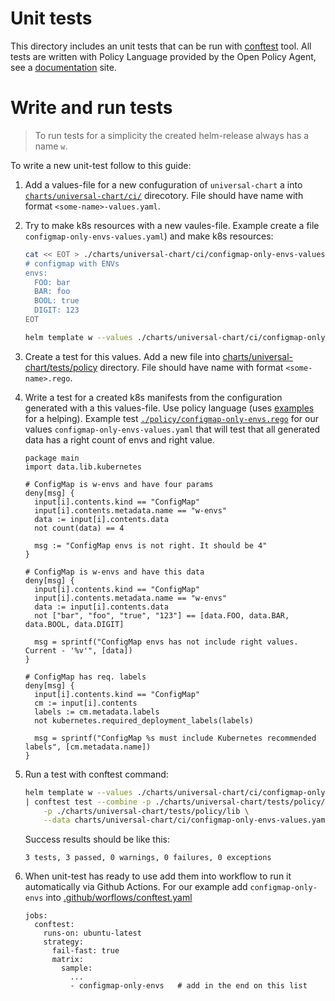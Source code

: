 # Unit tests

This directory includes an unit tests that can be run with [conftest](https://www.conftest.dev/) tool. All tests are written with Policy Language provided by the Open Policy Agent, see a [documentation](https://www.openpolicyagent.org/docs/latest/policy-language/) site.

# Write and run tests

> To run tests for a simplicity the created helm-release always has a name `w`.

To write a new unit-test follow to this guide:

1. Add a values-file for a new confuguration of `universal-chart` a into [`charts/universal-chart/ci/`](../ci/) direcotory. File should have name with format `<some-name>-values.yaml`.

2. Try to make k8s resources with a new vaules-file. Example create a file `configmap-only-envs-values.yaml`) and make k8s resources:
    ```bash
    cat << EOT > ./charts/universal-chart/ci/configmap-only-envs-values.yaml
    # configmap with ENVs
    envs:
      FOO: bar
      BAR: foo
      BOOL: true
      DIGIT: 123
    EOT

    helm template w --values ./charts/universal-chart/ci/configmap-only-envs-values.yaml ./charts/universal-chart/.
    ```

3. Create a test for this values. Add a new file into [charts/universal-chart/tests/policy](./policy/) directory. File should have name with format `<some-name>.rego`.

4. Write a test for a created k8s manifests from the configuration generated with a this values-file. Use policy language (uses [examples](https://www.conftest.dev/examples/) for a helping). Example test [`./policy/configmap-only-envs.rego`](./policy/configmap-only-envs.rego) for our values `configmap-only-envs-values.yaml` that will test that all generated data has a right count of envs and right value.
    ```golang
    package main
    import data.lib.kubernetes

    # ConfigMap is w-envs and have four params
    deny[msg] {
      input[i].contents.kind == "ConfigMap"
      input[i].contents.metadata.name == "w-envs"
      data := input[i].contents.data
      not count(data) == 4

      msg := "ConfigMap envs is not right. It should be 4"
    }

    # ConfigMap is w-envs and have this data
    deny[msg] {
      input[i].contents.kind == "ConfigMap"
      input[i].contents.metadata.name == "w-envs"
      data := input[i].contents.data
      not ["bar", "foo", "true", "123"] == [data.FOO, data.BAR, data.BOOL, data.DIGIT]

      msg = sprintf("ConfigMap envs has not include right values. Current - '%v'", [data])
    }

    # ConfigMap has req. labels
    deny[msg] {
      input[i].contents.kind == "ConfigMap"
      cm := input[i].contents
      labels := cm.metadata.labels
      not kubernetes.required_deployment_labels(labels)

      msg = sprintf("ConfigMap %s must include Kubernetes recommended labels", [cm.metadata.name])
    }
    ```

5. Run a test with conftest command:
    ```bash
    helm template w --values ./charts/universal-chart/ci/configmap-only-envs-values.yaml ./charts/universal-chart/. \
    | conftest test --combine -p ./charts/universal-chart/tests/policy/configmap-only-envs.rego \
        -p ./charts/universal-chart/tests/policy/lib \
        --data charts/universal-chart/ci/configmap-only-envs-values.yaml -
    ```
    Success results should be like this:
    ```
    3 tests, 3 passed, 0 warnings, 0 failures, 0 exceptions
    ```

6. When unit-test has ready to use add them into workflow to run it automatically via Github Actions. For our example add `configmap-only-envs` into [.github/worflows/conftest.yaml](../../../.github/workflows/conftest.yaml)
    ```
    jobs:
      conftest:
        runs-on: ubuntu-latest
        strategy:
          fail-fast: true
          matrix:
            sample:
              ...
              - configmap-only-envs   # add in the end on this list
    ```